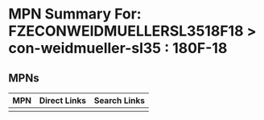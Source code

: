 



# MPN Summary For: FZECONWEIDMUELLERSL3518F18 > con-weidmueller-sl35 : 180F-18

## MPNs
  

|MPN|Direct Links|Search Links|
| :--- | :--- | :--- |
||||

